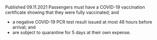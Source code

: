 Published 09.11.2021
Passengers must have a COVID-19 vaccination certificate showing that they were fully vaccinated; and
- a negative COVID-19 PCR test result issued at most 48 hours before arrival; and
- are subject to quarantine for 5 days at their own expense.